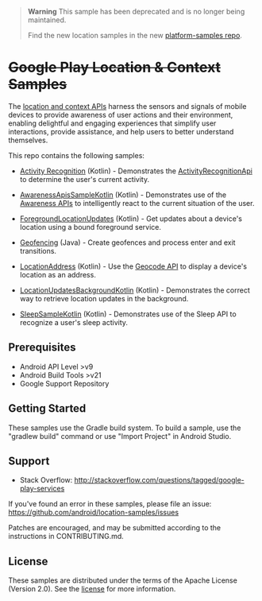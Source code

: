 > **Warning**
> This sample has been deprecated and is no longer being maintained.
> 
> Find the new location samples in the new [platform-samples repo](https://github.com/android/platform-samples/tree/main/samples/location).


~~Google Play Location & Context Samples~~
======================================

The [location and context APIs](https://developers.google.com/location-context/) harness the sensors and signals of mobile devices to provide awareness of user actions and their environment, enabling delightful and engaging experiences that simplify user interactions, provide assistance, and help users to better understand themselves.

This repo contains the following samples:

- [Activity Recognition](https://github.com/android/location-samples/tree/main/ActivityRecognition) (Kotlin) - Demonstrates the
[ActivityRecognitionApi](https://developers.google.com/android/reference/com/google/android/gms/location/ActivityRecognitionApi) to determine the user's current activity.

- [AwarenessApisSampleKotlin](https://github.com/android/location-samples/tree/main/AwarenessApisSampleKotlin) (Kotlin) - Demonstrates use of the [Awareness APIs](https://developers.google.com/android/reference/com/google/android/gms/awareness/Awareness#getSnapshotClient(android.app.Activity)) to intelligently react to the current situation of the user. 

- [ForegroundLocationUpdates](https://github.com/android/location-samples/tree/main/ForegroundLocationUpdates) (Kotlin) - Get updates about a device's location using a bound foreground service.

- [Geofencing](https://github.com/android/location-samples/tree/main/Geofencing) (Java) - Create geofences and process enter and exit transitions.

- [LocationAddress](https://github.com/android/location-samples/tree/main/LocationAddress) (Kotlin) - Use the [Geocode API](http://developer.android.com/reference/android/location/Geocoder.html) to display a device's location as an address.

- [LocationUpdatesBackgroundKotlin](https://github.com/android/location-samples/tree/main/LocationUpdatesBackgroundKotlin) (Kotlin) - Demonstrates the correct way to retrieve location updates in the background.

- [SleepSampleKotlin](https://github.com/android/location-samples/tree/main/SleepSampleKotlin) (Kotlin) - Demonstrates use of the Sleep API to recognize a user's sleep activity.


Prerequisites
------------

- Android API Level >v9
- Android Build Tools >v21
- Google Support Repository

Getting Started
---------------

These samples use the Gradle build system. To build a sample, use the
"gradlew build" command or use "Import Project" in Android Studio.

Support
-------

- Stack Overflow: http://stackoverflow.com/questions/tagged/google-play-services

If you've found an error in these samples, please file an issue:
https://github.com/android/location-samples/issues

Patches are encouraged, and may be submitted according to the instructions in
CONTRIBUTING.md.

License
-------

These samples are distributed under the terms of the Apache License (Version 2.0).
See the [license](LICENSE) for more information.
